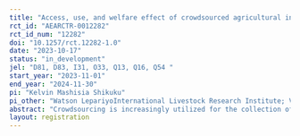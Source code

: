 ```yaml
---
title: "Access, use, and welfare effect of crowdsourced agricultural information: Evidence from Kenya"
rct_id: "AEARCTR-0012282"
rct_id_num: "12282"
doi: "10.1257/rct.12282-1.0"
date: "2023-10-17"
status: "in_development"
jel: "D81, D83, I31, O33, Q13, Q16, Q54 "
start_year: "2023-11-01"
end_year: "2024-11-30"
pi: "Kelvin Mashisia Shikuku"
pi_other: "Watson LepariyoInternational Livestock Research Institute; Vincent AluluInternational Livestock Research Institute"
abstract: "Crowdsourcing is increasingly utilized for the collection of agricultural information in remote and fragile contexts. Agricultural information crowdsourcing initiatives can influence decision making and behavior. Recent efforts use such initiatives to dynamically monitor shocks and inform early warning and anticipatory action. The relevance of such information depends on the ability to reach the target audience (in our case, the pastoralists) in a timely manner. This requires dissemination of the information. While there has been considerable effort to collect crowdsourced information, very little attention has been placed on its dissemination for decision making. Therefore, knowledge on the access, use, and effect of such information is inadequate. This knowledge gap makes it difficult to conclude whether and the extent to which agricultural information crowdsourcing initiatives are beneficial. This study, implemented within a pastoralist setting, attempts to fill this gap by conducting a cluster-randomized controlled trial (cluster RCT) to assess access and use of livestock information collected via the KAZNET initiative. The study further assesses the welfare effects of the KAZNET livestock information crowdsourcing initiative and probes the mechanisms through which such effects occur. The RCT randomizes 200 villages into one treatment arm and one control arm. The treatment arm is assigned to receive KAZNET livestock information via a mobile phone dashboard. The control arm is not signed up to receive KAZNET livestock information. Within each village, we target pastoralist groups/associations for the KAZNET livestock information diffusion."
layout: registration
---
```


